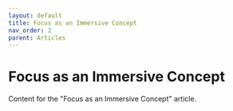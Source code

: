 ```yaml
---
layout: default
title: Focus as an Immersive Concept
nav_order: 2
parent: Articles
---
```


# Focus as an Immersive Concept

Content for the "Focus as an Immersive Concept" article.
